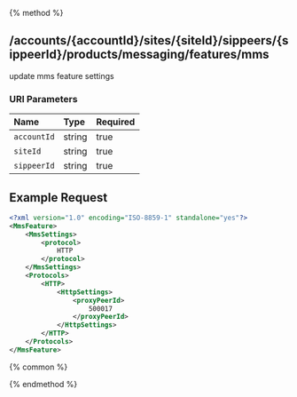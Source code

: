 {% method %}
## /accounts/{accountId}/sites/{siteId}/sippeers/{sippeerId}/products/messaging/features/mms

update mms feature settings


### URI Parameters
| Name | Type | Required |
|:-----|:-----|:---------|
| `accountId` | string | true |
| `siteId` | string | true |
| `sippeerId` | string | true |





## Example Request
```xml
<?xml version="1.0" encoding="ISO-8859-1" standalone="yes"?>
<MmsFeature>
    <MmsSettings>
        <protocol>
            HTTP
        </protocol>
    </MmsSettings>
    <Protocols>
        <HTTP>
            <HttpSettings>
                <proxyPeerId>
                    500017
                </proxyPeerId>
            </HttpSettings>
        </HTTP>
    </Protocols>
</MmsFeature>
```


{% common %}



{% endmethod %}